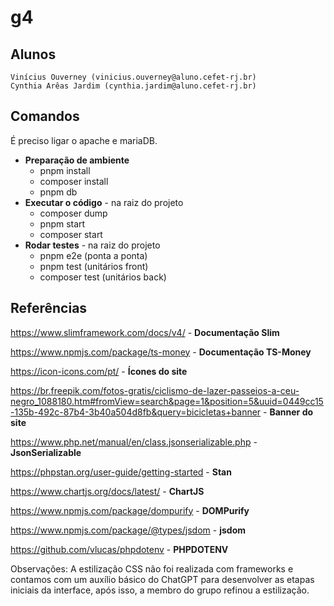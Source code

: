 # g4

## Alunos
    Vinícius Ouverney (vinicius.ouverney@aluno.cefet-rj.br)
    Cynthia Arêas Jardim (cynthia.jardim@aluno.cefet-rj.br)

## Comandos
É preciso ligar o apache e mariaDB.
- **Preparação de ambiente** 
    - pnpm install
    - composer install
    - pnpm db
- **Executar o código** -  na raiz do projeto
    - composer dump
    - pnpm start
    - composer start
- **Rodar testes** - na raiz do projeto
    - pnpm e2e (ponta a ponta)
    - pnpm test (unitários front)
    - composer test (unitários back)

## Referências
https://www.slimframework.com/docs/v4/ - **Documentação Slim**

https://www.npmjs.com/package/ts-money - **Documentação TS-Money**

https://icon-icons.com/pt/ - **Ícones do site**

https://br.freepik.com/fotos-gratis/ciclismo-de-lazer-passeios-a-ceu-negro_1088180.htm#fromView=search&page=1&position=5&uuid=0449cc15-135b-492c-87b4-3b40a504d8fb&query=bicicletas+banner - **Banner do site**

https://www.php.net/manual/en/class.jsonserializable.php - **JsonSerializable**

https://phpstan.org/user-guide/getting-started - **Stan**

https://www.chartjs.org/docs/latest/ - **ChartJS**

https://www.npmjs.com/package/dompurify - **DOMPurify**

https://www.npmjs.com/package/@types/jsdom - **jsdom**

https://github.com/vlucas/phpdotenv - **PHPDOTENV**

Observações: A estilização CSS não foi realizada com frameworks e contamos com um auxílio básico do ChatGPT para desenvolver as etapas iniciais da interface, após isso, a membro do grupo refinou a estilização.